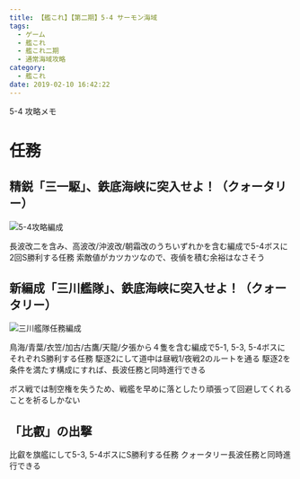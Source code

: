 ```yaml
---
title: 【艦これ】【第二期】5-4 サーモン海域
tags:
  - ゲーム
  - 艦これ
  - 艦これ二期
  - 通常海域攻略
category:
  - 艦これ
date: 2019-02-10 16:42:22
---
```



5-4 攻略メモ

<!-- more -->

# 任務

## 精鋭「三一駆」、鉄底海峡に突入せよ！（クォータリー）

![5-4攻略編成](5-4.png "5-4攻略編成")

長波改二を含み、高波改/沖波改/朝霜改のうちいずれかを含む編成で5-4ボスに2回S勝利する任務
索敵値がカツカツなので、夜偵を積む余裕はなさそう

## 新編成「三川艦隊」、鉄底海峡に突入せよ！（クォータリー）

![三川艦隊任務編成](5-4-mikawa.png "三川艦隊任務編成")

鳥海/青葉/衣笠/加古/古鷹/天龍/夕張から４隻を含む編成で5-1, 5-3, 5-4ボスにそれぞれS勝利する任務
駆逐2にして道中は昼戦1/夜戦2のルートを通る
駆逐2を条件を満たす構成にすれば、長波任務と同時進行できる

ボス戦では制空権を失うため、戦艦を早めに落としたり頑張って回避してくれることを祈るしかない

## 「比叡」の出撃

比叡を旗艦にして5-3, 5-4ボスにS勝利する任務
クォータリー長波任務と同時進行できる
